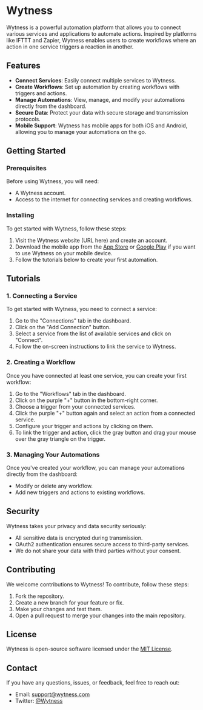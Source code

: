 # Wytness

Wytness is a powerful automation platform that allows you to connect various services and applications to automate actions. Inspired by platforms like IFTTT and Zapier, Wytness enables users to create workflows where an action in one service triggers a reaction in another.

## Features

- **Connect Services**: Easily connect multiple services to Wytness.
- **Create Workflows**: Set up automation by creating workflows with triggers and actions.
- **Manage Automations**: View, manage, and modify your automations directly from the dashboard.
- **Secure Data**: Protect your data with secure storage and transmission protocols.
- **Mobile Support**: Wytness has mobile apps for both iOS and Android, allowing you to manage your automations on the go.

## Getting Started

### Prerequisites

Before using Wytness, you will need:

- A Wytness account.
- Access to the internet for connecting services and creating workflows.

### Installing

To get started with Wytness, follow these steps:

1. Visit the Wytness website (URL here) and create an account.
2. Download the mobile app from the [App Store](#) or [Google Play](#) if you want to use Wytness on your mobile device.
3. Follow the tutorials below to create your first automation.

## Tutorials

### 1. **Connecting a Service**

To get started with Wytness, you need to connect a service:

1. Go to the "Connections" tab in the dashboard.
2. Click on the "Add Connection" button.
3. Select a service from the list of available services and click on "Connect".
4. Follow the on-screen instructions to link the service to Wytness.

### 2. **Creating a Workflow**

Once you have connected at least one service, you can create your first workflow:

1. Go to the "Workflows" tab in the dashboard.
2. Click on the purple "+" button in the bottom-right corner.
3. Choose a trigger from your connected services.
4. Click the purple "+" button again and select an action from a connected service.
5. Configure your trigger and actions by clicking on them.
6. To link the trigger and action, click the gray button and drag your mouse over the gray triangle on the trigger.

### 3. **Managing Your Automations**

Once you've created your workflow, you can manage your automations directly from the dashboard:

- Modify or delete any workflow.
- Add new triggers and actions to existing workflows.

## Security

Wytness takes your privacy and data security seriously:

- All sensitive data is encrypted during transmission.
- OAuth2 authentication ensures secure access to third-party services.
- We do not share your data with third parties without your consent.

## Contributing

We welcome contributions to Wytness! To contribute, follow these steps:

1. Fork the repository.
2. Create a new branch for your feature or fix.
3. Make your changes and test them.
4. Open a pull request to merge your changes into the main repository.

## License

Wytness is open-source software licensed under the [MIT License](LICENSE).

## Contact

If you have any questions, issues, or feedback, feel free to reach out:

- Email: support@wytness.com
- Twitter: [@Wytness](https://twitter.com/Wytness)
